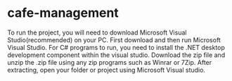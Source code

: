 # cafe-management
To run the project, you will need to download Microsoft Visual Studio(recommended) on your PC. First download and then run Microsoft Visual Studio. For C# programs to run, you need to install the .NET desktop development component within the visual studio. Download the zip file and unzip the .zip file using any zip programs such as Winrar or 7Zip. After extracting, open your folder or project using Microsoft Visual studio.
